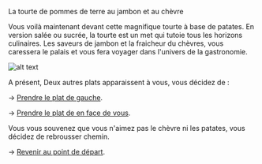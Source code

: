 La tourte de pommes de terre au jambon et au chèvre

Vous voilà maintenant devant cette magnifique tourte à base de patates. En version salée ou sucrée, la tourte est un met qui tutoie tous les horizons culinaires. Les saveurs de jambon et la fraicheur du chèvres, vous caressera le palais et vous fera voyager dans l'univers de la gastronomie.

![alt text](/images/Plat7.png)

A présent, Deux autres plats apparaissent à vous, vous décidez de : 

-> [Prendre le plat de gauche](https://github.com/cfourcaud/TP2_GRP3_Labyrinthe/blob/main/Salle8.md "Le plat de gauche").

-> [Prendre le plat de en face de vous](https://github.com/cfourcaud/TP2_GRP3_Labyrinthe/blob/main/Salle9.md "Le plat devant").

Vous vous souvenez que vous n'aimez pas le chèvre ni les patates, vous décidez de rebrousser chemin.

-> [Revenir au point de départ](https://github.com/cfourcaud/TP2_GRP3_Labyrinthe/blob/main/index.md "Revenir au point de départ").
